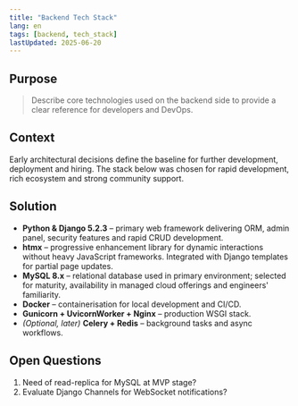 ```yaml
---
title: "Backend Tech Stack"
lang: en
tags: [backend, tech_stack]
lastUpdated: 2025-06-20
---
```


## Purpose
> Describe core technologies used on the backend side to provide a clear reference for developers and DevOps.

## Context
Early architectural decisions define the baseline for further development, deployment and hiring. The stack below was chosen for rapid development, rich ecosystem and strong community support.

## Solution
- **Python & Django 5.2.3** – primary web framework delivering ORM, admin panel, security features and rapid CRUD development.
- **htmx** – progressive enhancement library for dynamic interactions without heavy JavaScript frameworks. Integrated with Django templates for partial page updates.
- **MySQL 8.x** – relational database used in primary environment; selected for maturity, availability in managed cloud offerings and engineers' familiarity.
- **Docker** – containerisation for local development and CI/CD.
- **Gunicorn + UvicornWorker + Nginx** – production WSGI stack.
- *(Optional, later)* **Celery + Redis** – background tasks and async workflows.

## Open Questions
1. Need of read-replica for MySQL at MVP stage?
2. Evaluate Django Channels for WebSocket notifications? 